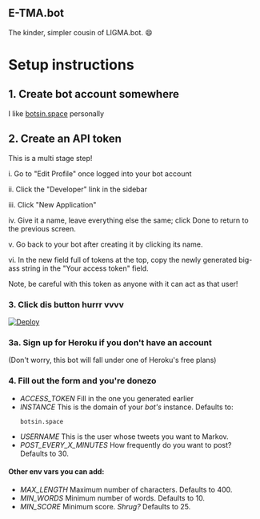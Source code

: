 E-TMA.bot
-------

The kinder, simpler cousin of LIGMA.bot. :smile:

# Setup instructions

## 1. Create bot account somewhere

I like [botsin.space](https://botsin.space) personally

## 2. Create an API token

This is a multi stage step!

i. Go to "Edit Profile" once logged into your bot account

ii. Click the "Developer" link in the sidebar

iii. Click "New Application"

iv. Give it a name, leave everything else the same; click Done to return to the previous screen.

v. Go back to your bot after creating it by clicking its name.

vi. In the new field full of tokens at the top, copy the newly generated big-ass string in the "Your access token" field.

Note, be careful with this token as anyone with it can act as that user!

### 3. Click dis button hurrr vvvv

[![Deploy](https://www.herokucdn.com/deploy/button.svg)](https://heroku.com/deploy)

### 3a. Sign up for Heroku if you don't have an account

(Don't worry, this bot will fall under one of Heroku's free plans)

### 4. Fill out the form and you're donezo

- *ACCESS_TOKEN* Fill in the one you generated earlier
- *INSTANCE* This is the domain of your *bot's* instance. Defaults to:
    ```
    botsin.space
    ```
- *USERNAME* This is the user whose tweets you want to Markov.
- *POST_EVERY_X_MINUTES* How frequently do you want to post? Defaults to 30.

#### Other env vars you can add:
- *MAX_LENGTH* Maximum number of characters. Defaults to 400.
- *MIN_WORDS* Minimum number of words. Defaults to 10.
- *MIN_SCORE* Minimum score. *Shrug?* Defaults to 25.
